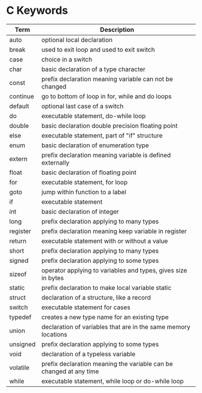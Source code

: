 # C Keywords

| Term     | Description                                                        |
| -------- | ------------------------------------------------------------------ |
| auto     | optional local declaration                                         |
| break    | used to exit loop and used to exit switch                          |
| case     | choice in a switch                                                 |
| char     | basic declaration of a type character                              |
| const    | prefix declaration meaning variable can not be changed             |
| continue | go to bottom of loop in for, while and do loops                    |
| default  | optional last case of a switch                                     |
| do       | executable statement, do-while loop                                |
| double   | basic declaration double precision floating point                  |
| else     | executable statement, part of "if" structure                       |
| enum     | basic declaration of enumeration type                              |
| extern   | prefix declaration meaning variable is defined externally          |
| float    | basic declaration of floating point                                |
| for      | executable statement, for loop                                     |
| goto     | jump within function to a label                                    |
| if       | executable statement                                               |
| int      | basic declaration of integer                                       |
| long     | prefix declaration applying to many types                          |
| register | prefix declaration meaning keep variable in register               |
| return   | executable statement with or without a value                       |
| short    | prefix declaration applying to many types                          |
| signed   | prefix declaration applying to some types                          |
| sizeof   | operator applying to variables and types, gives size in bytes      |
| static   | prefix declaration to make local variable static                   |
| struct   | declaration of a structure, like a record                          |
| switch   | executable statement for cases                                     |
| typedef  | creates a new type name for an existing type                       |
| union    | declaration of variables that are in the same memory locations     |
| unsigned | prefix declaration applying to some types                          |
| void     | declaration of a typeless variable                                 |
| volatile | prefix declaration meaning the variable can be changed at any time |
| while    | executable statement, while loop or do-while loop                  |
